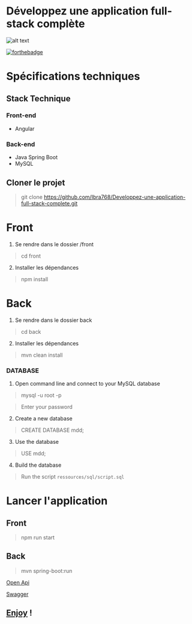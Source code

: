 # Développez une application full-stack complète

![alt text](https://user.oc-static.com/upload/2023/10/10/16969371520395_Section%20mission.png)

[![forthebadge](https://forthebadge.com/images/badges/built-by-developers.svg)](https://forthebadge.com)

# Spécifications techniques

## Stack Technique

### Front-end
- Angular

### Back-end
- Java Spring Boot
- MySQL

## Cloner le projet

> git clone https://github.com/Ibra768/Developpez-une-application-full-stack-complete.git

# Front

1. Se rendre dans le dossier /front

> cd front

2. Installer les dépendances

> npm install

# Back

1. Se rendre dans le dossier back

> cd back

2. Installer les dépendances

> mvn clean install

### DATABASE

1. Open command line and connect to your MySQL database

> mysql -u root -p

> Enter your password

2. Create a new database

> CREATE DATABASE mdd;

3. Use the database

> USE mdd;

4. Build the database

> Run the script `ressources/sql/script.sql`

# Lancer l'application

## Front

> npm run start

## Back

> mvn spring-boot:run

[Open Api](http://localhost:3001/api/v3/api-docs)

[Swagger](http://localhost:3001/api/swagger-ui/index.html)

## [Enjoy](http://localhost:4200) !